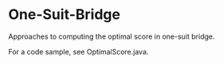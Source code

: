 # One-Suit-Bridge

Approaches to computing the optimal score in one-suit bridge.

For a code sample, see OptimalScore.java.
